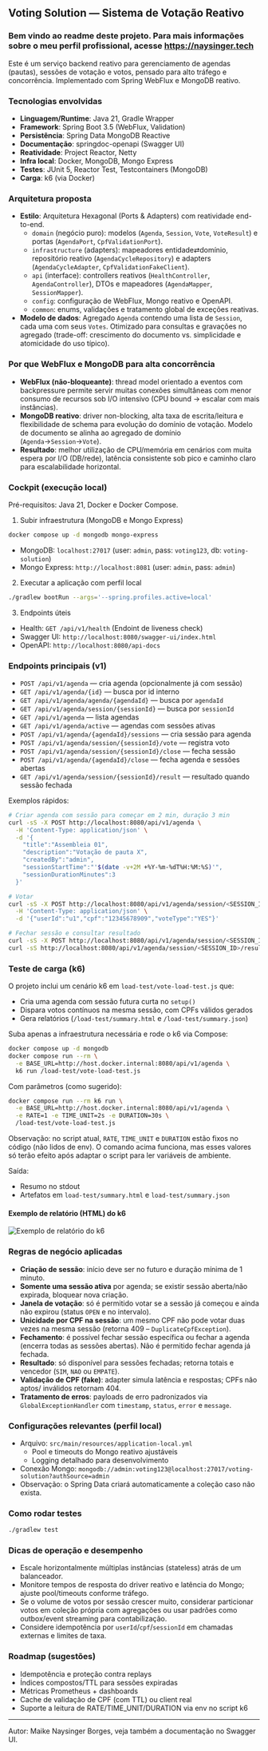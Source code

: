 ## Voting Solution — Sistema de Votação Reativo

### Bem vindo ao readme deste projeto. Para mais informações sobre o meu perfil profissional, acesse https://naysinger.tech

Este é um serviço backend reativo para gerenciamento de agendas (pautas), sessões de votação e votos, pensado para alto tráfego e concorrência. Implementado com Spring WebFlux e MongoDB reativo.

### Tecnologias envolvidas
- **Linguagem/Runtime**: Java 21, Gradle Wrapper
- **Framework**: Spring Boot 3.5 (WebFlux, Validation)
- **Persistência**: Spring Data MongoDB Reactive
- **Documentação**: springdoc-openapi (Swagger UI)
- **Reatividade**: Project Reactor, Netty
- **Infra local**: Docker, MongoDB, Mongo Express
- **Testes**: JUnit 5, Reactor Test, Testcontainers (MongoDB)
- **Carga**: k6 (via Docker)

### Arquitetura proposta
- **Estilo**: Arquitetura Hexagonal (Ports & Adapters) com reatividade end-to-end.
  - `domain` (negócio puro): modelos (`Agenda`, `Session`, `Vote`, `VoteResult`) e portas (`AgendaPort`, `CpfValidationPort`).
  - `infrastructure` (adapters): mapeadores entidade⇄domínio, repositório reativo (`AgendaCycleRepository`) e adapters (`AgendaCycleAdapter`, `CpfValidationFakeClient`).
  - `api` (interface): controllers reativos (`HealthController`, `AgendaController`), DTOs e mapeadores (`AgendaMapper`, `SessionMapper`).
  - `config`: configuração de WebFlux, Mongo reativo e OpenAPI.
  - `common`: enums, validações e tratamento global de exceções reativas.
- **Modelo de dados**: Agregado `Agenda` contendo uma lista de `Session`, cada uma com seus `Votes`. Otimizado para consultas e gravações no agregado (trade-off: crescimento do documento vs. simplicidade e atomicidade do uso típico).

### Por que WebFlux e MongoDB para alta concorrência
- **WebFlux (não-bloqueante)**: thread model orientado a eventos com backpressure permite servir muitas conexões simultâneas com menor consumo de recursos sob I/O intensivo (CPU bound → escalar com mais instâncias).
- **MongoDB reativo**: driver non-blocking, alta taxa de escrita/leitura e flexibilidade de schema para evolução do domínio de votação. Modelo de documento se alinha ao agregado de domínio (`Agenda`→`Session`→`Vote`).
- **Resultado**: melhor utilização de CPU/memória em cenários com muita espera por I/O (DB/rede), latência consistente sob pico e caminho claro para escalabilidade horizontal.

### Cockpit (execução local)
Pré-requisitos: Java 21, Docker e Docker Compose.

1) Subir infraestrutura (MongoDB e Mongo Express)
```bash
docker compose up -d mongodb mongo-express
```
- MongoDB: `localhost:27017` (user: `admin`, pass: `voting123`, db: `voting-solution`)
- Mongo Express: `http://localhost:8081` (user: `admin`, pass: `admin`)

2) Executar a aplicação com perfil local
```bash
./gradlew bootRun --args='--spring.profiles.active=local'
```

3) Endpoints úteis
- Health: `GET /api/v1/health` (Endoint de liveness check)
- Swagger UI: `http://localhost:8080/swagger-ui/index.html`
- OpenAPI: `http://localhost:8080/api-docs`

### Endpoints principais (v1)
- `POST /api/v1/agenda` — cria agenda (opcionalmente já com sessão)
- `GET /api/v1/agenda/{id}` — busca por id interno
- `GET /api/v1/agenda/agenda/{agendaId}` — busca por `agendaId`
- `GET /api/v1/agenda/session/{sessionId}` — busca por `sessionId`
- `GET /api/v1/agenda` — lista agendas
- `GET /api/v1/agenda/active` — agendas com sessões ativas
- `POST /api/v1/agenda/{agendaId}/sessions` — cria sessão para agenda
- `POST /api/v1/agenda/session/{sessionId}/vote` — registra voto
- `POST /api/v1/agenda/session/{sessionId}/close` — fecha sessão
- `POST /api/v1/agenda/{agendaId}/close` — fecha agenda e sessões abertas
- `GET /api/v1/agenda/session/{sessionId}/result` — resultado quando sessão fechada

Exemplos rápidos:
```bash
# Criar agenda com sessão para começar em 2 min, duração 3 min
curl -sS -X POST http://localhost:8080/api/v1/agenda \
  -H 'Content-Type: application/json' \
  -d '{
    "title":"Assembleia 01",
    "description":"Votação de pauta X",
    "createdBy":"admin",
    "sessionStartTime":"'$(date -v+2M +%Y-%m-%dT%H:%M:%S)'",
    "sessionDurationMinutes":3
  }'

# Votar
curl -sS -X POST http://localhost:8080/api/v1/agenda/session/<SESSION_ID>/vote \
  -H 'Content-Type: application/json' \
  -d '{"userId":"u1","cpf":"12345678909","voteType":"YES"}'

# Fechar sessão e consultar resultado
curl -sS -X POST http://localhost:8080/api/v1/agenda/session/<SESSION_ID>/close
curl -sS http://localhost:8080/api/v1/agenda/session/<SESSION_ID>/result
```

### Teste de carga (k6)
O projeto inclui um cenário k6 em `load-test/vote-load-test.js` que:
- Cria uma agenda com sessão futura curta no `setup()`
- Dispara votos contínuos na mesma sessão, com CPFs válidos gerados
- Gera relatórios (`/load-test/summary.html` e `/load-test/summary.json`)

Suba apenas a infraestrutura necessária e rode o k6 via Compose:
```bash
docker compose up -d mongodb
docker compose run --rm \
  -e BASE_URL=http://host.docker.internal:8080/api/v1/agenda \
  k6 run /load-test/vote-load-test.js
```

Com parâmetros (como sugerido):
```bash
docker compose run --rm k6 run \
  -e BASE_URL=http://host.docker.internal:8080/api/v1/agenda \
  -e RATE=1 -e TIME_UNIT=2s -e DURATION=30s \
  /load-test/vote-load-test.js
```
Observação: no script atual, `RATE`, `TIME_UNIT` e `DURATION` estão fixos no código (não lidos de env). O comando acima funciona, mas esses valores só terão efeito após adaptar o script para ler variáveis de ambiente.

Saída:
- Resumo no stdout
- Artefatos em `load-test/summary.html` e `load-test/summary.json`

#### Exemplo de relatório (HTML) do k6

![Exemplo de relatório do k6](report_example.png)

### Regras de negócio aplicadas
- **Criação de sessão**: início deve ser no futuro e duração mínima de 1 minuto.
- **Somente uma sessão ativa** por agenda; se existir sessão aberta/não expirada, bloquear nova criação.
- **Janela de votação**: só é permitido votar se a sessão já começou e ainda não expirou (status `OPEN` e no intervalo).
- **Unicidade por CPF na sessão**: um mesmo CPF não pode votar duas vezes na mesma sessão (retorna 409 – `DuplicateCpfException`).
- **Fechamento**: é possível fechar sessão específica ou fechar a agenda (encerra todas as sessões abertas). Não é permitido fechar agenda já fechada.
- **Resultado**: só disponível para sessões fechadas; retorna totais e vencedor (`SIM`, `NAO` ou `EMPATE`).
- **Validação de CPF (fake)**: adapter simula latência e respostas; CPFs não aptos/ inválidos retornam 404.
- **Tratamento de erros**: payloads de erro padronizados via `GlobalExceptionHandler` com `timestamp`, `status`, `error` e `message`.

### Configurações relevantes (perfil local)
- Arquivo: `src/main/resources/application-local.yml`
  - Pool e timeouts do Mongo reativo ajustáveis
  - Logging detalhado para desenvolvimento
- Conexão Mongo: `mongodb://admin:voting123@localhost:27017/voting-solution?authSource=admin`
- Observação: o Spring Data criará automaticamente a coleção caso não exista.

### Como rodar testes
```bash
./gradlew test
```

### Dicas de operação e desempenho
- Escale horizontalmente múltiplas instâncias (stateless) atrás de um balanceador.
- Monitore tempos de resposta do driver reativo e latência do Mongo; ajuste pool/timeouts conforme tráfego.
- Se o volume de votos por sessão crescer muito, considerar particionar votos em coleção própria com agregações ou usar padrões como outbox/event streaming para contabilização.
- Considere idempotência por `userId`/`cpf`/`sessionId` em chamadas externas e limites de taxa.

### Roadmap (sugestões)
- Idempotência e proteção contra replays
- Índices compostos/TTL para sessões expiradas
- Métricas Prometheus + dashboards
- Cache de validação de CPF (com TTL) ou client real
- Suporte a leitura de RATE/TIME_UNIT/DURATION via env no script k6

---
Autor: Maike Naysinger Borges, veja também a documentação no Swagger UI.


